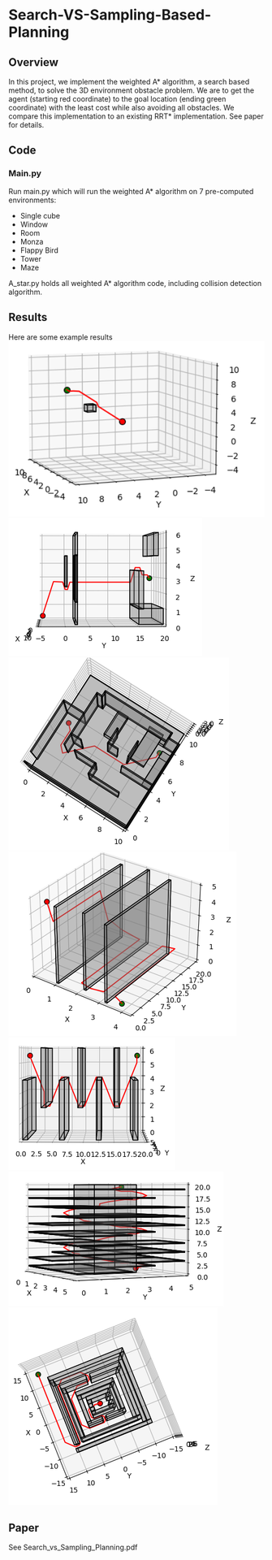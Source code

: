 # Search-VS-Sampling-Based-Planning

## Overview
In this project, we implement the weighted A* algorithm, a search based method, to solve the 3D environment obstacle problem. We are to get the agent (starting red coordinate) to the goal location (ending green coordinate) with the least cost while also avoiding all obstacles. We compare this implementation to an existing RRT* implementation. See paper for details.

## Code
### Main.py
Run main.py which will run the weighted A* algorithm on 7 pre-computed environments:  
- Single cube  
- Window  
- Room  
- Monza  
- Flappy Bird  
- Tower  
- Maze  

A_star.py holds all weighted A* algorithm code, including collision detection algorithm.

## Results
Here are some example results  
<img src="Images/A_star/cube2.png" width = 1000>
<img src="Images/A_star/1window2.PNG">
<img src="Images/A_star/room1.PNG">
<img src="Images/A_star/1monza1.PNG">
<img src="Images/A_star/flappybird1.PNG">
<img src="Images/A_star/1tower1 (1).PNG">
<img src="Images/A_star/maze3.PNG">


## Paper
See Search_vs_Sampling_Planning.pdf
